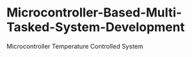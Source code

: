 # Microcontroller-Based-Multi-Tasked-System-Development
Microcontroller Temperature Controlled System
